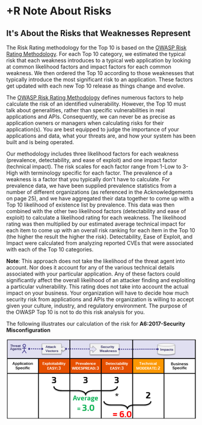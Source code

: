 # +R Note About Risks

## It's About the Risks that Weaknesses Represent

The Risk Rating methodology for the Top 10 is based on the [OWASP Risk Rating Methodology](https://www.owasp.org/index.php/OWASP_Risk_Rating_Methodology). For each Top 10 category, we estimated the typical risk that each weakness introduces to a typical web application by looking at common likelihood factors and impact factors for each common weakness. We then ordered the Top 10 according to those weaknesses that typically introduce the most significant risk to an application. These factors get updated with each new Top 10 release as things change and evolve.

The [OWASP Risk Rating Methodology](https://www.owasp.org/index.php/OWASP_Risk_Rating_Methodology) defines numerous factors to help calculate the risk of an identified vulnerability. However, the Top 10 must talk about generalities, rather than specific vulnerabilities in real applications and APIs. Consequently, we can never be as precise as application owners or managers when calculating risks for their application(s). You are best equipped to judge the importance of your applications and data, what your threats are, and how your system has been built and is being operated.

Our methodology includes three likelihood factors for each weakness (prevalence, detectability, and ease of exploit) and one impact factor (technical impact). The risk scales for each factor range from 1-Low to 3-High with terminology specific for each factor. The prevalence of a weakness is a factor that you typically don't have to calculate. For prevalence data, we have been supplied prevalence statistics from a number of different organizations (as referenced in the Acknowledgements on page 25), and we have aggregated their data together to come up with a Top 10 likelihood of existence list by prevalence. This data was then combined with the other two likelihood factors (detectability and ease of exploit) to calculate a likelihood rating for each weakness. The likelihood rating was then multiplied by our estimated average technical impact for each item to come up with an overall risk ranking for each item in the Top 10 (the higher the result the higher the risk). Detectability, Ease of Exploit, and Impact were calculated from analyzing reported CVEs that were associated with each of the Top 10 categories. 

**Note**: This approach does not take the likelihood of the threat agent into account. Nor does it account for any of the various technical details associated with your particular application. Any of these factors could significantly affect the overall likelihood of an attacker finding and exploiting a particular vulnerability. This rating does not take into account the actual impact on your business. Your organization will have to decide how much security risk from applications and APIs the organization is willing to accept given your culture, industry, and regulatory environment. The purpose of the OWASP Top 10 is not to do this risk analysis for you.

The following illustrates our calculation of the risk for **A6:2017-Security Misconfiguration**

![Risk Calculation for A6:2017-Security Misconfiguration](OWASP%20Top%2010/Top10/2017/he/images/0xc0-risk-explanation.png)

